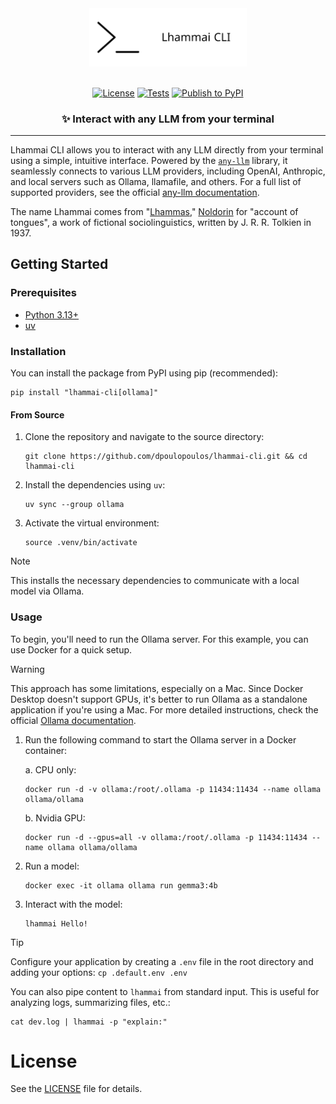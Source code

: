 <div align="center">
  <picture>
    <source media="(prefers-color-scheme: dark)" srcset="https://raw.githubusercontent.com/dpoulopoulos/lhammai-cli/refs/heads/main/assets/images/lhammai-cli-white.svg">
    <img alt="Lhammai CLI logo" src="https://raw.githubusercontent.com/dpoulopoulos/lhammai-cli/refs/heads/main/assets/images/lhammai-cli-black.svg" width="50%">
  </picture>
</div>

<br>

<div align="center">

[![License](https://img.shields.io/badge/license-apache%202.0-blue)](#license)
[![Tests](https://github.com/dpoulopoulos/lhammai-cli/actions/workflows/test.yml/badge.svg)](https://github.com/dpoulopoulos/lhammai-cli/actions/workflows/test.yml)
[![Publish to PyPI](https://github.com/dpoulopoulos/lhammai-cli/actions/workflows/release.yml/badge.svg)](https://github.com/dpoulopoulos/lhammai-cli/actions/workflows/release.yml)

</div>

<h3 align="center">✨ Interact with any LLM from your terminal</h3>

---

Lhammai CLI allows you to interact with any LLM directly from your terminal using a simple, intuitive interface.
Powered by the [`any-llm`](https://mozilla-ai.github.io/any-llm/) library, it seamlessly connects to various LLM
providers, including OpenAI, Anthropic, and local servers such as Ollama, llamafile, and others. For a full list of
supported providers, see the official [any-llm documentation](https://mozilla-ai.github.io/any-llm/providers/).

The name Lhammai comes from "[Lhammas](https://en.wikipedia.org/wiki/Lhammas),"
[Noldorin](https://en.wikipedia.org/wiki/Sindarin#Creation) for "account of tongues", a work of fictional
sociolinguistics, written by J. R. R. Tolkien in 1937.

## Getting Started

### Prerequisites

- [Python 3.13+](https://www.python.org/downloads/)
- [uv](https://github.com/astral-sh/uv)

### Installation

You can install the package from PyPI using pip (recommended):

```console
pip install "lhammai-cli[ollama]"
```

#### From Source

1. Clone the repository and navigate to the source directory:
   ```console
   git clone https://github.com/dpoulopoulos/lhammai-cli.git && cd lhammai-cli
   ```

2. Install the dependencies using `uv`:
   ```console
   uv sync --group ollama
   ```

3. Activate the virtual environment:

   ```console
   source .venv/bin/activate
   ```

> [!NOTE]
> This installs the necessary dependencies to communicate with a local model via Ollama.

### Usage

To begin, you'll need to run the Ollama server. For this example, you can use Docker for a quick setup.

> [!WARNING]
> This approach has some limitations, especially on a Mac. Since Docker Desktop doesn't support GPUs, it's better to run
> Ollama as a standalone application if you're using a Mac. For more detailed instructions, check the official
> [Ollama documentation](https://github.com/ollama/ollama/tree/main/docs).

1. Run the following command to start the Ollama server in a Docker container:

    a. CPU only:
    ```console
    docker run -d -v ollama:/root/.ollama -p 11434:11434 --name ollama ollama/ollama
    ```

    b. Nvidia GPU:
    ```console
    docker run -d --gpus=all -v ollama:/root/.ollama -p 11434:11434 --name ollama ollama/ollama
    ```

2. Run a model:

    ```console
    docker exec -it ollama ollama run gemma3:4b
    ```

3. Interact with the model:

    ```console
    lhammai Hello!
    ```

> [!TIP]
> Configure your application by creating a `.env` file in the root directory and adding your options:
> `cp .default.env .env`

You can also pipe content to `lhammai` from standard input. This is useful for analyzing logs, summarizing files, etc.:

```console
cat dev.log | lhammai -p "explain:"
```

# License

See the [LICENSE](LICENSE) file for details.
